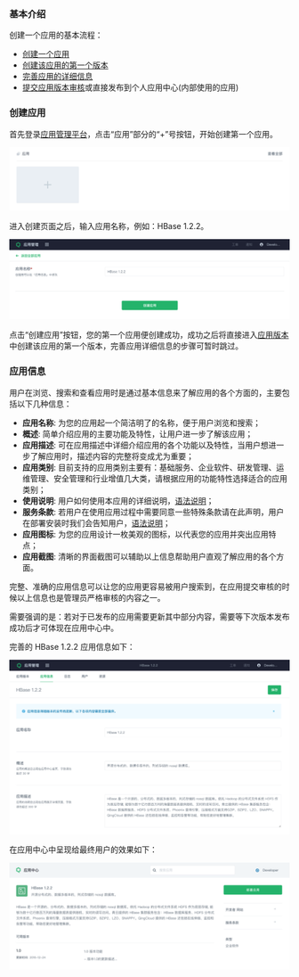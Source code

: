 ### 基本介绍
创建一个应用的基本流程：

* [创建一个应用](#创建应用)
* [创建该应用的第一个版本](../app-version-mgmt/create-app-version.md)
* [完善应用的详细信息](#应用信息)
* [提交应用版本审核](../app-version-mgmt/submit-app-version.md)或直接发布到个人应用中心(内部使用的应用)


### 创建应用
首先登录[应用管理平台](https://appcenter.qingcloud.com/developer)，点击“应用”部分的“+”号按钮，开始创建第一个应用。

![创建应用](../../images/home_create_app.png)

进入创建页面之后，输入应用名称，例如：HBase 1.2.2。

![输入应用名称](../../images/create_app.png)

点击“创建应用”按钮，您的第一个应用便创建成功，成功之后将直接进入[应用版本](../app-version-mgmt/create-app-version.md)中创建该应用的第一个版本，完善应用详细信息的步骤可暂时跳过。

### 应用信息

用户在浏览、搜索和查看应用时是通过基本信息来了解应用的各个方面的，主要包括以下几种信息：

+ **应用名称**: 为您的应用起一个简洁明了的名称，便于用户浏览和搜索；
+ **概述**: 简单介绍应用的主要功能及特性，让用户进一步了解该应用；
+ **应用描述**: 可在应用描述中详细介绍应用的各个功能以及特性，当用户想进一步了解应用时，描述内容的完整将变成尤为重要；
+ **应用类别**: 目前支持的应用类别主要有：基础服务、企业软件、研发管理、运维管理、安全管理和行业增值几大类，请根据应用的功能特性选择适合的应用类别；
+ **使用说明**: 用户如何使用本应用的详细说明，[语法说明](../faq/README.md#tos_and_usage_desc)；
+ **服务条款**: 若用户在使用应用过程中需要同意一些特殊条款请在此声明，用户在部署安装时我们会告知用户，[语法说明](../faq/README.md#tos_and_usage_desc)；
+ **应用图标**: 为您的应用设计一枚美观的图标，以代表您的应用并突出应用特点；
+ **应用截图**: 清晰的界面截图可以辅助以上信息帮助用户直观了解应用的各个方面。

完整、准确的应用信息可以让您的应用更容易被用户搜索到，在应用提交审核的时候以上信息也是管理员严格审核的内容之一。

需要强调的是：若对于已发布的应用需要更新其中部分内容，需要等下次版本发布成功后才可体现在应用中心中。

完善的 HBase 1.2.2 应用信息如下：

![应用信息](../../images/app_info.png)

在应用中心中呈现给最终用户的效果如下：

![应用信息预览](../../images/app_preview.png)
